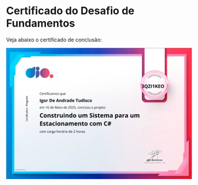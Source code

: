 # Certificado do Desafio de Fundamentos

Veja abaixo o certificado de conclusão:

![Certificado de Conclusão](img/certificado.png)

